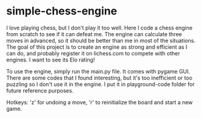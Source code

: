 # simple-chess-engine
I love playing chess, but I don't play it too well. Here I code a chess engine from scratch to see if it can defeat me. The engine can calculate three moves in advanced, so it should be better than me in most of the situations. The goal of this project is to create an engine as strong and efficient as I can do, and probably register it on lichess.com to compete with other engines. I want to see its Elo rating! 

To use the engine, simply run the main.py file. It comes with pygame GUI. There are some codes that I found interesting, but it's too inefficient or too puzzling so I don't use it in the engine. I put it in playground-code folder for future reference purposes.

Hotkeys: 'z' for undoing a move, 'r' to reinitialize the board and start a new game.
